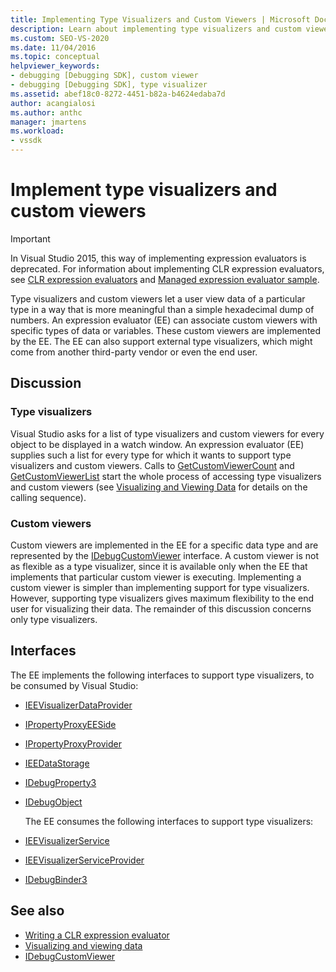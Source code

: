 ```yaml
---
title: Implementing Type Visualizers and Custom Viewers | Microsoft Docs
description: Learn about implementing type visualizers and custom viewers, which let a user view data in a way that is more meaningful than a dump of numbers.
ms.custom: SEO-VS-2020
ms.date: 11/04/2016
ms.topic: conceptual
helpviewer_keywords:
- debugging [Debugging SDK], custom viewer
- debugging [Debugging SDK], type visualizer
ms.assetid: abef18c0-8272-4451-b82a-b4624edaba7d
author: acangialosi
ms.author: anthc
manager: jmartens
ms.workload:
- vssdk
---
```

# Implement type visualizers and custom viewers
> [!IMPORTANT]
> In Visual Studio 2015, this way of implementing expression evaluators is deprecated. For information about implementing CLR expression evaluators, see [CLR expression evaluators](https://github.com/Microsoft/ConcordExtensibilitySamples/wiki/CLR-Expression-Evaluators) and [Managed expression evaluator sample](https://github.com/Microsoft/ConcordExtensibilitySamples/wiki/Managed-Expression-Evaluator-Sample).

 Type visualizers and custom viewers let a user view data of a particular type in a way that is more meaningful than a simple hexadecimal dump of numbers. An expression evaluator (EE) can associate custom viewers with specific types of data or variables. These custom viewers are implemented by the EE. The EE can also support external type visualizers, which might come from another third-party vendor or even the end user.

## Discussion

### Type visualizers
 Visual Studio asks for a list of type visualizers and custom viewers for every object to be displayed in a watch window. An expression evaluator (EE) supplies such a list for every type for which it wants to support type visualizers and custom viewers. Calls to [GetCustomViewerCount](../../extensibility/debugger/reference/idebugproperty3-getcustomviewercount.md) and [GetCustomViewerList](../../extensibility/debugger/reference/idebugproperty3-getcustomviewerlist.md) start the whole process of accessing type visualizers and custom viewers (see [Visualizing and Viewing Data](../../extensibility/debugger/visualizing-and-viewing-data.md) for details on the calling sequence).

### Custom viewers
 Custom viewers are implemented in the EE for a specific data type and are represented by the [IDebugCustomViewer](../../extensibility/debugger/reference/idebugcustomviewer.md) interface. A custom viewer is not as flexible as a type visualizer, since it is available only when the EE that implements that particular custom viewer is executing. Implementing a custom viewer is simpler than implementing support for type visualizers. However, supporting type visualizers gives maximum flexibility to the end user for visualizing their data. The remainder of this discussion concerns only type visualizers.

## Interfaces
 The EE implements the following interfaces to support type visualizers, to be consumed by Visual Studio:

- [IEEVisualizerDataProvider](../../extensibility/debugger/reference/ieevisualizerdataprovider.md)

- [IPropertyProxyEESide](../../extensibility/debugger/reference/ipropertyproxyeeside.md)

- [IPropertyProxyProvider](../../extensibility/debugger/reference/ipropertyproxyprovider.md)

- [IEEDataStorage](../../extensibility/debugger/reference/ieedatastorage.md)

- [IDebugProperty3](../../extensibility/debugger/reference/idebugproperty3.md)

- [IDebugObject](../../extensibility/debugger/reference/idebugobject.md)

  The EE consumes the following interfaces to support type visualizers:

- [IEEVisualizerService](../../extensibility/debugger/reference/ieevisualizerservice.md)

- [IEEVisualizerServiceProvider](../../extensibility/debugger/reference/ieevisualizerserviceprovider.md)

- [IDebugBinder3](../../extensibility/debugger/reference/idebugbinder3.md)

## See also
- [Writing a CLR expression evaluator](../../extensibility/debugger/writing-a-common-language-runtime-expression-evaluator.md)
- [Visualizing and viewing data](../../extensibility/debugger/visualizing-and-viewing-data.md)
- [IDebugCustomViewer](../../extensibility/debugger/reference/idebugcustomviewer.md)
